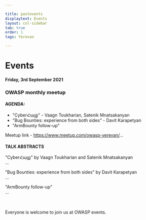```yaml
---

title: pastevents
displaytext: Events
layout: col-sidebar
tab: true
order: 1
tags: Yerevan

---
```


# Events

#### Friday, 3rd September 2021
### OWASP monthly meetup

#### AGENDA:
- "CyberՀայք" - Vaagn Toukharian, Satenik Mnatsakanyan
- "Bug Bounties: experience from both sides" - Davit Karapetyan
- "ArmBounty follow-up"

Meetup link - https://www.meetup.com/owasp-yerevan/...


#### TALK ABSTRACTS

"CyberՀայք" by Vaagn Toukharian and  Satenik Mnatsakanyan\
...

"Bug Bounties: experience from both sides" by Davit Karapetyan\
...

"ArmBounty follow-up"\
...

\
\
Everyone is welcome to join us at OWASP events.
